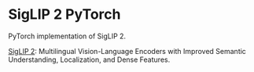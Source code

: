 # SigLIP 2 PyTorch

PyTorch implementation of SigLIP 2.

[SigLIP 2](https://arxiv.org/abs/2502.14786): Multilingual Vision-Language Encoders with Improved Semantic Understanding, Localization, and Dense Features.
